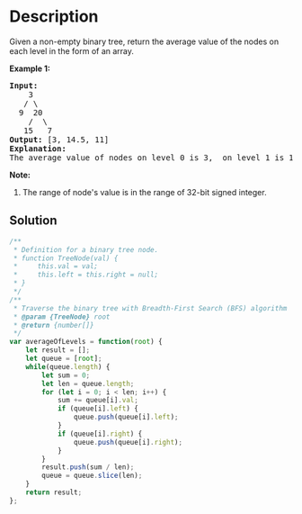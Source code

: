 # Description

Given a non-empty binary tree, return the average value of the nodes on each level in the form of an array.

**Example 1:**
<pre>
<b>Input:</b>
    3
   / \
  9  20
    /  \
   15   7
<b>Output:</b> [3, 14.5, 11]
<b>Explanation:</b>
The average value of nodes on level 0 is 3,  on level 1 is 14.5, and on level 2 is 11. Hence return [3, 14.5, 11].
</pre>

**Note:**
1. The range of node's value is in the range of 32-bit signed integer.

## Solution
```javascript
/**
 * Definition for a binary tree node.
 * function TreeNode(val) {
 *     this.val = val;
 *     this.left = this.right = null;
 * }
 */
/**
 * Traverse the binary tree with Breadth-First Search (BFS) algorithm
 * @param {TreeNode} root
 * @return {number[]}
 */
var averageOfLevels = function(root) {
    let result = [];
    let queue = [root];
    while(queue.length) {
        let sum = 0;
        let len = queue.length;
        for (let i = 0; i < len; i++) {
            sum += queue[i].val;
            if (queue[i].left) {
                queue.push(queue[i].left);
            }
            if (queue[i].right) {
                queue.push(queue[i].right);
            }
        }
        result.push(sum / len);
        queue = queue.slice(len);
    }
    return result;
};
```
